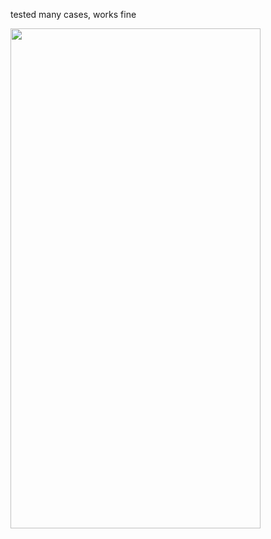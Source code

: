 
tested many cases, works fine


<img src="https://user-images.githubusercontent.com/40953265/138962698-b640b4bc-0149-4f5b-bd1b-dd4703b1b7e7.gif" width="400" height="800"/>
